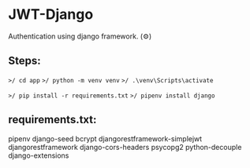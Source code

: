 # JWT-Django
Authentication using django framework. (⚙️)

## Steps:
`>/ cd app`
`>/ python -m venv venv`
`>/ .\venv\Scripts\activate`

`>/ pip install -r requirements.txt`
`>/ pipenv install django`

## requirements.txt:
pipenv
django-seed
bcrypt
djangorestframework-simplejwt
djangorestframework
django-cors-headers
psycopg2
python-decouple
django-extensions
